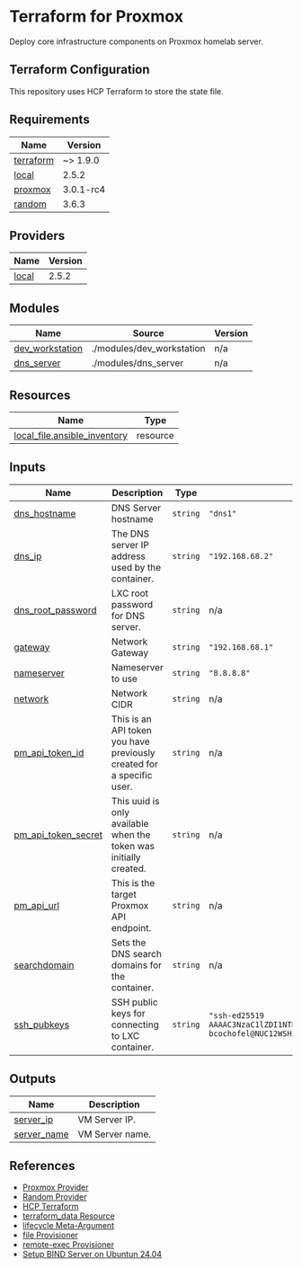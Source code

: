 # Terraform for Proxmox

Deploy core infrastructure components on Proxmox homelab server.

## Terraform Configuration

This repository uses HCP Terraform to store the state file.

<!-- BEGIN_TF_DOCS -->
## Requirements

| Name | Version |
|------|---------|
| <a name="requirement_terraform"></a> [terraform](#requirement\_terraform) | ~> 1.9.0 |
| <a name="requirement_local"></a> [local](#requirement\_local) | 2.5.2 |
| <a name="requirement_proxmox"></a> [proxmox](#requirement\_proxmox) | 3.0.1-rc4 |
| <a name="requirement_random"></a> [random](#requirement\_random) | 3.6.3 |

## Providers

| Name | Version |
|------|---------|
| <a name="provider_local"></a> [local](#provider\_local) | 2.5.2 |

## Modules

| Name | Source | Version |
|------|--------|---------|
| <a name="module_dev_workstation"></a> [dev\_workstation](#module\_dev\_workstation) | ./modules/dev_workstation | n/a |
| <a name="module_dns_server"></a> [dns\_server](#module\_dns\_server) | ./modules/dns_server | n/a |

## Resources

| Name | Type |
|------|------|
| [local_file.ansible_inventory](https://registry.terraform.io/providers/hashicorp/local/2.5.2/docs/resources/file) | resource |

## Inputs

| Name | Description | Type | Default | Required |
|------|-------------|------|---------|:--------:|
| <a name="input_dns_hostname"></a> [dns\_hostname](#input\_dns\_hostname) | DNS Server hostname | `string` | `"dns1"` | no |
| <a name="input_dns_ip"></a> [dns\_ip](#input\_dns\_ip) | The DNS server IP address used by the container. | `string` | `"192.168.68.2"` | no |
| <a name="input_dns_root_password"></a> [dns\_root\_password](#input\_dns\_root\_password) | LXC root password for DNS server. | `string` | n/a | yes |
| <a name="input_gateway"></a> [gateway](#input\_gateway) | Network Gateway | `string` | `"192.168.68.1"` | no |
| <a name="input_nameserver"></a> [nameserver](#input\_nameserver) | Nameserver to use | `string` | `"8.8.8.8"` | no |
| <a name="input_network"></a> [network](#input\_network) | Network CIDR | `string` | n/a | yes |
| <a name="input_pm_api_token_id"></a> [pm\_api\_token\_id](#input\_pm\_api\_token\_id) | This is an API token you have previously created for a specific user. | `string` | n/a | yes |
| <a name="input_pm_api_token_secret"></a> [pm\_api\_token\_secret](#input\_pm\_api\_token\_secret) | This uuid is only available when the token was initially created. | `string` | n/a | yes |
| <a name="input_pm_api_url"></a> [pm\_api\_url](#input\_pm\_api\_url) | This is the target Proxmox API endpoint. | `string` | n/a | yes |
| <a name="input_searchdomain"></a> [searchdomain](#input\_searchdomain) | Sets the DNS search domains for the container. | `string` | n/a | yes |
| <a name="input_ssh_pubkeys"></a> [ssh\_pubkeys](#input\_ssh\_pubkeys) | SSH public keys for connecting to LXC container. | `string` | `"ssh-ed25519 AAAAC3NzaC1lZDI1NTE5AAAAIEZGQwHOs8V9ndmLn3NuQXxuD0Ht4zaz+c6/WaEMAA6S bcochofel@NUC12WSHi7"` | no |

## Outputs

| Name | Description |
|------|-------------|
| <a name="output_server_ip"></a> [server\_ip](#output\_server\_ip) | VM Server IP. |
| <a name="output_server_name"></a> [server\_name](#output\_server\_name) | VM Server name. |
<!-- END_TF_DOCS -->

## References

- [Proxmox Provider](https://registry.terraform.io/providers/Telmate/proxmox/latest/docs)
- [Random Provider](https://registry.terraform.io/providers/hashicorp/random/latest/docs)
- [HCP Terraform](https://app.terraform.io)
- [terraform_data Resource](https://developer.hashicorp.com/terraform/language/resources/terraform-data)
- [lifecycle Meta-Argument](https://developer.hashicorp.com/terraform/language/meta-arguments/lifecycle)
- [file Provisioner](https://developer.hashicorp.com/terraform/language/resources/provisioners/file)
- [remote-exec Provisioner](https://developer.hashicorp.com/terraform/language/resources/provisioners/remote-exec)
- [Setup BIND Server on Ubuntun 24.04](https://www.linuxbuzz.com/setup-bind-server-on-ubuntu/)
